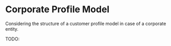 # Corporate Profile Model

Considering the structure of a customer profile model in case of a corporate entity.

TODO:

